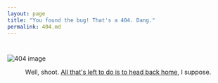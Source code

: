 ```yaml
---
layout: page
title: "You found the bug! That's a 404. Dang."
permalink: 404.md
---
```


<img src="{{ site.baseurl }}/assets/img/404img.jpg" alt="404 image" style="max-width: 100%; height: auto; margin-top: 2em;" />

<p class="lead" style="text-align: center;">
  Well, shoot. <a href="{{ site.baseurl }}/">All that's left to do is to head back home</a>, I suppose.
</p>
